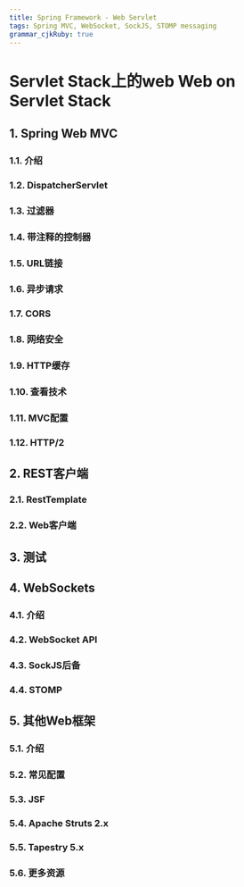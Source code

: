 ```yaml
---
title: Spring Framework - Web Servlet 
tags: Spring MVC, WebSocket, SockJS, STOMP messaging
grammar_cjkRuby: true
---
```



# Servlet Stack上的web Web on Servlet Stack
## 1. Spring Web MVC
### 1.1. 介绍
### 1.2. DispatcherServlet
### 1.3. 过滤器
### 1.4. 带注释的控制器
### 1.5. URL链接
### 1.6. 异步请求
### 1.7. CORS
### 1.8. 网络安全
### 1.9. HTTP缓存
### 1.10. 查看技术
### 1.11. MVC配置
### 1.12. HTTP/2
## 2. REST客户端
### 2.1. RestTemplate
### 2.2. Web客户端
## 3. 测试
## 4. WebSockets
### 4.1. 介绍
### 4.2. WebSocket API
### 4.3. SockJS后备
### 4.4. STOMP
## 5. 其他Web框架
### 5.1. 介绍
### 5.2. 常见配置
### 5.3. JSF
### 5.4. Apache Struts 2.x
### 5.5. Tapestry 5.x
### 5.6. 更多资源
